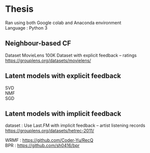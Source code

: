 # Thesis

Ran using both Google colab and Anaconda environment  
Language : Python 3

## Neighbour-based CF
Dataset MovieLens 100K Dataset with explicit feedback – ratings https://grouplens.org/datasets/movielens/

## Latent models with explicit feedback
SVD  
NMF  
SGD  

## Latent models with implicit feedback
dataset : Use Last.FM with implicit feedback – artist listening records https://grouplens.org/datasets/hetrec-2011/

WRMF : https://github.com/Coder-Yu/RecQ  
BPR : https://github.com/sh0416/bpr
